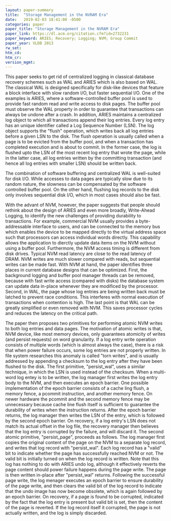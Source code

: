 ```yaml
---
layout: paper-summary
title:  "Storage Management in the NVRAM Era"
date:   2019-02-03 18:41:00 -0500
categories: paper
paper_title: "Storage Management in the NVRAM Era"
paper_link: https://dl.acm.org/citation.cfm?id=2732231
paper_keyword: ARIES; Recovery; Logging; NVM; Group Commit
paper_year: VLDB 2013
rw_set: 
htm_cd: 
htm_cr: 
version_mgmt: 
---  
```


This paper seeks to get rid of centralized logging in classical database recovery schemes such as WAL and ARIES which is 
also based on WAL. The classical WAL is designed specifically for disk-like devices that feature a block interface 
with slow random I/O, but faster sequential I/O. One of the examples is ARIES, where a software-controlled buffer pool 
is used to provide fast random read and write access to disk pages. The buffer pool must observe the WAL property in order 
to guarantee that transactions can always be undone after a crash. In addition, ARIES maintains a centralized log object 
to which all transactions append their log entries. Every log entry has an unique identifier called a Log Sequence Number (LSN).
The log object supports the "flush" operation, which writes back all log entries before a given LSN to the disk. The 
flush operation is usually called when a page is to be evicted from the buffer pool, and when a transaction has completed 
execution and is about to commit. In the former case, the log is flushed upto the LSN of the most recent log entry
that wrote the page, while in the latter case, all log entries written by the committing transaction (and hence all log 
entries with smaller LSN) should be written back.

The combination of software buffering and centralized WAL is well-suited for disk I/O. While accesses to data pages are 
typically slow due to its random nature, the slowness can be compensated by the software controlled buffer pool. On the 
other hand, flushing log records to the disk only involves sequential disk I/O, which in most cases should also be fast.

With the advant of NVM, however, the paper suggests that people should rethink about the design of ARIES and even more 
broadly, Write-Ahead Logging, to identify the new challenges of providing durability to transactions. For example, 
commercial NVM usually provides a byte-addressable interface to users, and can be connected to the memory bus which enables
the device to be mapped directly to the virtual address space such that processors can access individual words directly.
This capability allows the application to dierctly update data items on the NVM without using a buffer pool. Furthermore,
the NVM access timing is different from disk drives. Typical NVM read latency are close to the read latency of DRAM. NVM
writes are much slower compared with reads, but sequential writes can be made fast. With NVM at hand, the paper identifies 
three places in current database designs that can be optimized. First, the background logging and buffer pool manager threads
can be removed, because with fast write access (compared with disks) the database system can update data in-place whenever
they are modificed by the processor. Second, in WAL, the page whose log entries are being written back must be latched to
prevent race conditions. This interferes with normal execution of transactions when contention is high. The last point is 
that WAL can be greatly simplified or even removed with NVM. This saves processor cycles and reduces the latency on the 
critical path. 

The paper then proposes two primitives for performing atomic NVM writes to both log entries and data pages. The motivation 
of atomic writes is that, NVM device, like most memory devices, only guarantees atomicity of writes (and persist requests) 
on word granularity. If a log entry write operation consists of multiple words (which is almost always the case), there is 
a risk that when power failure occurs, some log entries are not properly written. In file system researches this anomaly
is called "torn writes", and is usually addressed by appending a checksum to the log entry after they have been flushed to
the disk. The first primitive, "persist_wal", uses a similar technique, in which the LSN is used instead of the checksum.
When a multi-word log entey is to be written, the log manager first writes the log entry body to the NVM, and then executes 
an epoch barrier. One possible implementation of the epoch barrier consists of a cache ling flush, a memory fence, a pcommit
instruction, and another memory fence. On newer hardware the pcommit and the second memory fence may be unnecessary because
cache line flush itself is sufficient to guarantee the durability of writes when the instruction returns. After the epoch 
barrier returns, the log manager then writes the LSN of the entry, which is followed by the second epoch barrier. On recovery,
if a log entry's LSN does not match its actual offset in the log file, the recovery manager then believes that the log 
entry is corrupted by the failure, and will discard it. The second atomic primitive, "persist_page", proceeds as follows. The 
log manager first copies the original content of the page on the NVM to a separate log record, and writes that log record
with "persist_wal". Each log record has a "valid" bit to indicate whether the page has successfully reached NVM or not.
The valid bit is initially turned on when the log record is written. Note that this log has nothing to do with ARIES
undo log, although it effectively reverts the page content should power failure happens during the page write.
The page is then written in-place after "persist_wal" returns. Following the successful page write, the log menager 
executes an epoch barrier to ensure durability of the page write, and then clears the valid bit of the log record
to indicate that the undo image has now become obsolete, which is again followed by an epoch barrier. On recovery, if
a page is found to be corrupted, indicated by the fact that the log entry is present but valid bit is set, then the 
content of the page is reverted. If the log record itself it corrupted, the page is not actually written, and the log is 
simply discarded.